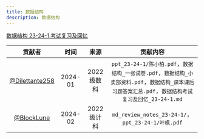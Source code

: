 ```yaml
---
title: 数据结构
description: 数据结构
---
```


[数据结构 23-24-1 考试复习及回忆](/reserve/数据结构_23-24-1_考试复习及回忆/)

|                       贡献者                       |  时间   |    来源     |                           贡献内容                           |
| :------------------------------------------------: | :-----: | :---------: | :----------------------------------------------------------: |
| [@Dilettante258](https://github.com/Dilettante258) | 2024-01 | 2022 级数科 | `ppt_23-24-1/陈小柏.pdf`，`数据结构_一张试卷.pdf`，`数据结构_小卖部资料.pdf`，`数据结构_课本课后习题答案汇总.pdf`，`数据结构考试复习及回忆_23-24-1.md` |
|     [@BlockLune](https://github.com/BlockLune)     | 2024-02 | 2022 级计科 |      `md_review_notes_23-24-1/`，`ppt_23-24-1/叶枫.pdf`      |
